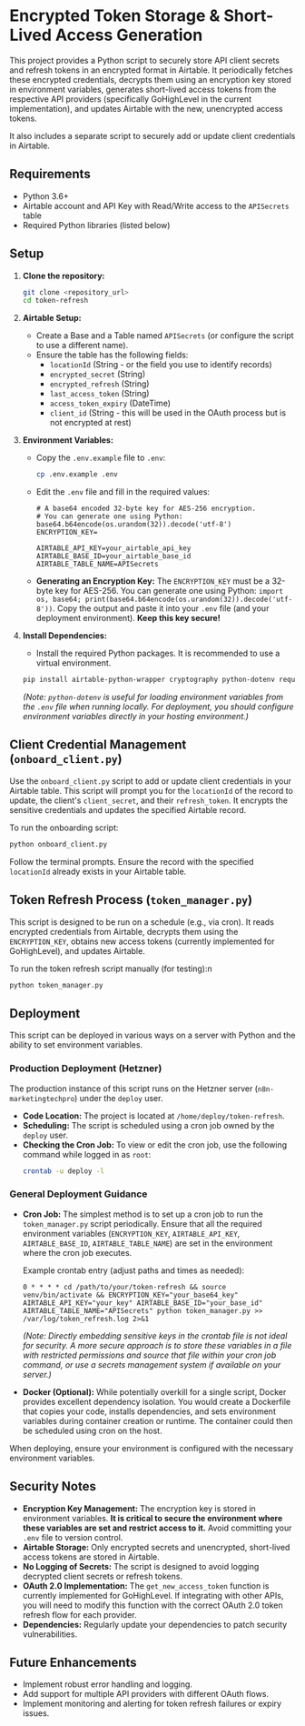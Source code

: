 # Encrypted Token Storage & Short-Lived Access Generation

This project provides a Python script to securely store API client secrets and refresh tokens in an encrypted format in Airtable. It periodically fetches these encrypted credentials, decrypts them using an encryption key stored in environment variables, generates short-lived access tokens from the respective API providers (specifically GoHighLevel in the current implementation), and updates Airtable with the new, unencrypted access tokens.

It also includes a separate script to securely add or update client credentials in Airtable.

## Requirements

*   Python 3.6+
*   Airtable account and API Key with Read/Write access to the `APISecrets` table
*   Required Python libraries (listed below)

## Setup

1.  **Clone the repository:**
    ```bash
    git clone <repository_url>
    cd token-refresh
    ```

2.  **Airtable Setup:**
    *   Create a Base and a Table named `APISecrets` (or configure the script to use a different name).
    *   Ensure the table has the following fields:
        *   `locationId` (String - or the field you use to identify records)
        *   `encrypted_secret` (String)
        *   `encrypted_refresh` (String)
        *   `last_access_token` (String)
        *   `access_token_expiry` (DateTime)
        *   `client_id` (String - this will be used in the OAuth process but is not encrypted at rest)

3.  **Environment Variables:**
    *   Copy the `.env.example` file to `.env`:
        ```bash
        cp .env.example .env
        ```
    *   Edit the `.env` file and fill in the required values:
        ```dotenv
        # A base64 encoded 32-byte key for AES-256 encryption.
        # You can generate one using Python: base64.b64encode(os.urandom(32)).decode('utf-8')
        ENCRYPTION_KEY=

        AIRTABLE_API_KEY=your_airtable_api_key
        AIRTABLE_BASE_ID=your_airtable_base_id
        AIRTABLE_TABLE_NAME=APISecrets
        ```
    *   **Generating an Encryption Key:** The `ENCRYPTION_KEY` must be a 32-byte key for AES-256. You can generate one using Python: `import os, base64; print(base64.b64encode(os.urandom(32)).decode('utf-8'))`. Copy the output and paste it into your `.env` file (and your deployment environment). **Keep this key secure!**

4.  **Install Dependencies:**
    *   Install the required Python packages. It is recommended to use a virtual environment.
    ```bash
    pip install airtable-python-wrapper cryptography python-dotenv requests
    ```
    *(Note: `python-dotenv` is useful for loading environment variables from the `.env` file when running locally. For deployment, you should configure environment variables directly in your hosting environment.)*

## Client Credential Management (`onboard_client.py`)

Use the `onboard_client.py` script to add or update client credentials in your Airtable table. This script will prompt you for the `locationId` of the record to update, the client's `client_secret`, and their `refresh_token`. It encrypts the sensitive credentials and updates the specified Airtable record.

To run the onboarding script:

```bash
python onboard_client.py
```

Follow the terminal prompts. Ensure the record with the specified `locationId` already exists in your Airtable table.

## Token Refresh Process (`token_manager.py`)

This script is designed to be run on a schedule (e.g., via cron). It reads encrypted credentials from Airtable, decrypts them using the `ENCRYPTION_KEY`, obtains new access tokens (currently implemented for GoHighLevel), and updates Airtable.

To run the token refresh script manually (for testing):n
```bash
python token_manager.py
```

## Deployment

This script can be deployed in various ways on a server with Python and the ability to set environment variables.

### Production Deployment (Hetzner)

The production instance of this script runs on the Hetzner server (`n8n-marketingtechpro`) under the `deploy` user.

*   **Code Location:** The project is located at `/home/deploy/token-refresh`.
*   **Scheduling:** The script is scheduled using a cron job owned by the `deploy` user.
*   **Checking the Cron Job:** To view or edit the cron job, use the following command while logged in as `root`:
    ```bash
    crontab -u deploy -l
    ```

### General Deployment Guidance

*   **Cron Job:** The simplest method is to set up a cron job to run the `token_manager.py` script periodically. Ensure that all the required environment variables (`ENCRYPTION_KEY`, `AIRTABLE_API_KEY`, `AIRTABLE_BASE_ID`, `AIRTABLE_TABLE_NAME`) are set in the environment where the cron job executes.

    Example crontab entry (adjust paths and times as needed):
    ```cron
    0 * * * * cd /path/to/your/token-refresh && source venv/bin/activate && ENCRYPTION_KEY="your_base64_key" AIRTABLE_API_KEY="your_key" AIRTABLE_BASE_ID="your_base_id" AIRTABLE_TABLE_NAME="APISecrets" python token_manager.py >> /var/log/token_refresh.log 2>&1
    ```
    *(Note: Directly embedding sensitive keys in the crontab file is not ideal for security. A more secure approach is to store these variables in a file with restricted permissions and source that file within your cron job command, or use a secrets management system if available on your server.)*

*   **Docker (Optional):** While potentially overkill for a single script, Docker provides excellent dependency isolation. You would create a Dockerfile that copies your code, installs dependencies, and sets environment variables during container creation or runtime. The container could then be scheduled using cron on the host.

When deploying, ensure your environment is configured with the necessary environment variables.

## Security Notes

*   **Encryption Key Management:** The encryption key is stored in environment variables. **It is critical to secure the environment where these variables are set and restrict access to it.** Avoid committing your `.env` file to version control.
*   **Airtable Storage:** Only encrypted secrets and unencrypted, short-lived access tokens are stored in Airtable.
*   **No Logging of Secrets:** The script is designed to avoid logging decrypted client secrets or refresh tokens.
*   **OAuth 2.0 Implementation:** The `get_new_access_token` function is currently implemented for GoHighLevel. If integrating with other APIs, you will need to modify this function with the correct OAuth 2.0 token refresh flow for each provider.
*   **Dependencies:** Regularly update your dependencies to patch security vulnerabilities.

## Future Enhancements

*   Implement robust error handling and logging.
*   Add support for multiple API providers with different OAuth flows.
*   Implement monitoring and alerting for token refresh failures or expiry issues.
